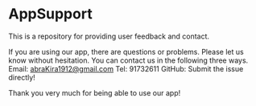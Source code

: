 # AppSupport
This is a repository for providing user feedback and contact.

If you are using our app, there are questions or problems.
Please let us know without hesitation.
You can contact us in the following three ways.
Email: abraKira1912@gmail.com
Tel: 91732611
GitHub: Submit the issue directly!

Thank you very much for being able to use our app!
